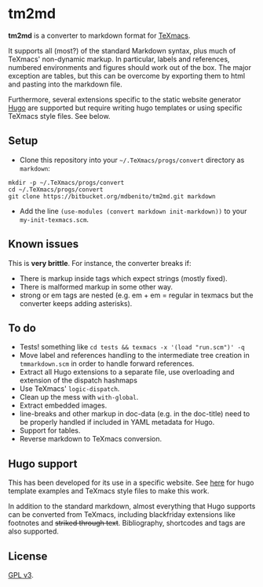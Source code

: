 # tm2md #

**tm2md** is a converter to markdown format
for [TeXmacs](http://www.texmacs.org/).

It supports all (most?) of the standard Markdown syntax, plus much of
TeXmacs' non-dynamic markup. In particular, labels and references,
numbered environments and figures should work out of the box. The
major exception are tables, but this can be overcome by exporting them
to html and pasting into the markdown file.

Furthermore, several extensions specific to the static website
generator [Hugo](https://gohugo.io) are supported but require writing
hugo templates or using specific TeXmacs style files. See below.


## Setup ##

* Clone this repository into your `~/.TeXmacs/progs/convert` directory
  as `markdown`:

```
mkdir -p ~/.TeXmacs/progs/convert
cd ~/.TeXmacs/progs/convert
git clone https://bitbucket.org/mdbenito/tm2md.git markdown
```

* Add the line `(use-modules (convert markdown init-markdown))` to
  your `my-init-texmacs.scm`.

## Known issues

This is **very brittle**. For instance, the converter breaks if:

* There is markup inside tags which expect strings (mostly fixed).
* There is malformed markup in some other way.
* strong or em tags are nested (e.g. em + em = regular in texmacs but 
  the converter keeps adding asterisks).

## To do ##

* Tests! something like `cd tests && texmacs -x '(load "run.scm")' -q`
* Move label and references handling to the intermediate tree creation
  in `tmmarkdown.scm` in order to handle forward references.
* Extract all Hugo extensions to a separate file, use overloading and
  extension of the dispatch hashmaps
* Use TeXmacs' `logic-dispatch`.
* Clean up the mess with `with-global`.
* Extract embedded images.
* line-breaks and other markup in doc-data (e.g. in the doc-title)
  need to be properly handled if included in YAML metadata for Hugo.
* Support for tables.
* Reverse markdown to TeXmacs conversion.


## Hugo support ##

This has been developed for its use in a specific
website. See [here](https://bitbucket.org/mdbenito/paperwhy) for hugo
template examples and TeXmacs style files to make this work.

In addition to the standard markdown, almost everything that Hugo
supports can be converted from TeXmacs, including blackfriday
extensions like footnotes and ~~striked through text~~. Bibliography,
shortcodes and tags are also supported.

## License ##

[GPL v3](https://www.gnu.org/licenses/gpl-3.0.en.html).
